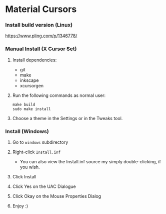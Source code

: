 # Material Cursors

### Install build version (Linux)

https://www.pling.com/p/1346778/

### Manual Install (X Cursor Set)

1. Install dependencies:

    - git
    - make
    - inkscape
    - xcursorgen

2. Run the following commands as normal user:

    ```
    make build
    sudo make install
    ```

3. Choose a theme in the Settings or in the Tweaks tool.

### Install (Windows)

1. Go to `windows` subdirectory

2. Right-click `Install.inf`
    - You can also view the Install.inf source my simply double-clicking, if you wish. 

3. Click Install 

4. Click Yes on the UAC Dialogue

5. Click Okay on the Mouse Properties Dialog

6. Enjoy :) 




